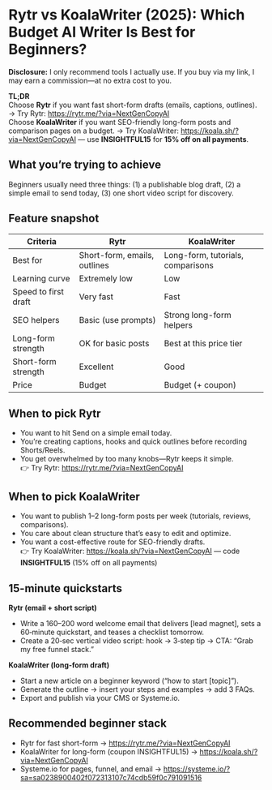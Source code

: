 # Rytr vs KoalaWriter (2025): Which Budget AI Writer Is Best for Beginners?

**Disclosure:** I only recommend tools I actually use. If you buy via my link, I may earn a commission—at no extra cost to you.

**TL;DR**  
Choose **Rytr** if you want fast short-form drafts (emails, captions, outlines). → Try Rytr: https://rytr.me/?via=NextGenCopyAI  
Choose **KoalaWriter** if you want SEO-friendly long-form posts and comparison pages on a budget. → Try KoalaWriter: https://koala.sh/?via=NextGenCopyAI — use **INSIGHTFUL15** for **15% off on all payments**.

## What you’re trying to achieve
Beginners usually need three things: (1) a publishable blog draft, (2) a simple email to send today, (3) one short video script for discovery.

## Feature snapshot
| Criteria | Rytr | KoalaWriter |
|---|---|---|
| Best for | Short-form, emails, outlines | Long-form, tutorials, comparisons |
| Learning curve | Extremely low | Low |
| Speed to first draft | Very fast | Fast |
| SEO helpers | Basic (use prompts) | Strong long-form helpers |
| Long-form strength | OK for basic posts | Best at this price tier |
| Short-form strength | Excellent | Good |
| Price | Budget | Budget (+ coupon) |

## When to pick Rytr
- You want to hit Send on a simple email today.  
- You’re creating captions, hooks and quick outlines before recording Shorts/Reels.  
- You get overwhelmed by too many knobs—Rytr keeps it simple.  
👉 Try Rytr: https://rytr.me/?via=NextGenCopyAI

## When to pick KoalaWriter
- You want to publish 1–2 long-form posts per week (tutorials, reviews, comparisons).  
- You care about clean structure that’s easy to edit and optimize.  
- You want a cost-effective route for SEO-friendly drafts.  
👉 Try KoalaWriter: https://koala.sh/?via=NextGenCopyAI — code **INSIGHTFUL15** (15% off on all payments)

## 15-minute quickstarts
**Rytr (email + short script)**  
- Write a 160–200 word welcome email that delivers [lead magnet], sets a 60‑minute quickstart, and teases a checklist tomorrow.  
- Create a 20‑sec vertical video script: hook → 3‑step tip → CTA: “Grab my free funnel stack.”

**KoalaWriter (long-form draft)**  
- Start a new article on a beginner keyword (“how to start [topic]”).  
- Generate the outline → insert your steps and examples → add 3 FAQs.  
- Export and publish via your CMS or Systeme.io.

## Recommended beginner stack
- Rytr for fast short-form → https://rytr.me/?via=NextGenCopyAI  
- KoalaWriter for long-form (coupon INSIGHTFUL15) → https://koala.sh/?via=NextGenCopyAI  
- Systeme.io for pages, funnel, and email → https://systeme.io/?sa=sa0238900402f072313107c74cdb59f0c791091516
